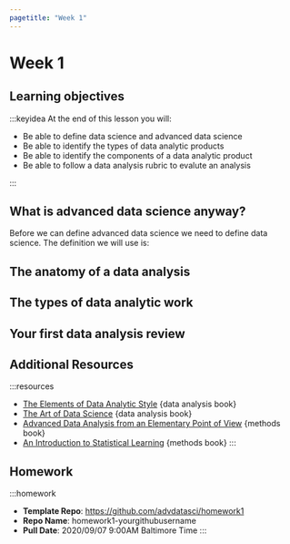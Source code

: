 ```yaml
--- 
pagetitle: "Week 1"
---
```


# Week 1

## Learning objectives

:::keyidea
At the end of this lesson you will:

* Be able to define data science and advanced data science
* Be able to identify the types of data analytic products
* Be able to identify the components of a data analytic product
* Be able to follow a data analysis rubric to evalute an analysis 

:::


## What is advanced data science anyway?

Before we can define advanced data science we need to define data science. The definition we will use is: 



## The anatomy of a data analysis

## The types of data analytic work 

## Your first data analysis review 


## Additional Resources

:::resources
* [The Elements of Data Analytic Style](https://leanpub.com/datastyle) {data analysis book}
* [The Art of Data Science](https://leanpub.com/artofdatascience) {data analysis book}
* [Advanced Data Analysis from an Elementary Point of View](http://www.stat.cmu.edu/~cshalizi/ADAfaEPoV/) {methods book}
* [An Introduction to Statistical Learning](http://faculty.marshall.usc.edu/gareth-james/ISL/) {methods book}
:::

## Homework 

:::homework
* __Template Repo__: https://github.com/advdatasci/homework1 
* __Repo Name__: homework1-yourgithubusername
* __Pull Date__: 2020/09/07 9:00AM Baltimore Time 
:::

